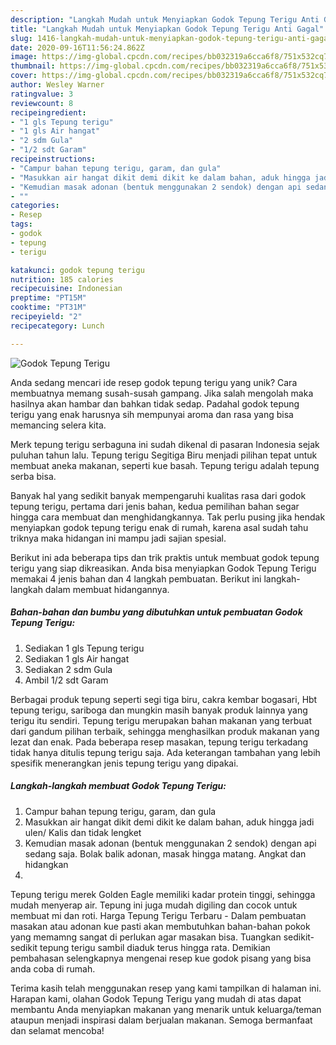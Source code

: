 ```yaml
---
description: "Langkah Mudah untuk Menyiapkan Godok Tepung Terigu Anti Gagal"
title: "Langkah Mudah untuk Menyiapkan Godok Tepung Terigu Anti Gagal"
slug: 1416-langkah-mudah-untuk-menyiapkan-godok-tepung-terigu-anti-gagal
date: 2020-09-16T11:56:24.862Z
image: https://img-global.cpcdn.com/recipes/bb032319a6cca6f8/751x532cq70/godok-tepung-terigu-foto-resep-utama.jpg
thumbnail: https://img-global.cpcdn.com/recipes/bb032319a6cca6f8/751x532cq70/godok-tepung-terigu-foto-resep-utama.jpg
cover: https://img-global.cpcdn.com/recipes/bb032319a6cca6f8/751x532cq70/godok-tepung-terigu-foto-resep-utama.jpg
author: Wesley Warner
ratingvalue: 3
reviewcount: 8
recipeingredient:
- "1 gls Tepung terigu"
- "1 gls Air hangat"
- "2 sdm Gula"
- "1/2 sdt Garam"
recipeinstructions:
- "Campur bahan tepung terigu, garam, dan gula"
- "Masukkan air hangat dikit demi dikit ke dalam bahan, aduk hingga jadi ulen/ Kalis dan tidak lengket"
- "Kemudian masak adonan (bentuk menggunakan 2 sendok) dengan api sedang saja. Bolak balik adonan, masak hingga matang. Angkat dan hidangkan"
- ""
categories:
- Resep
tags:
- godok
- tepung
- terigu

katakunci: godok tepung terigu 
nutrition: 185 calories
recipecuisine: Indonesian
preptime: "PT15M"
cooktime: "PT31M"
recipeyield: "2"
recipecategory: Lunch

---
```



![Godok Tepung Terigu](https://img-global.cpcdn.com/recipes/bb032319a6cca6f8/751x532cq70/godok-tepung-terigu-foto-resep-utama.jpg)

Anda sedang mencari ide resep godok tepung terigu yang unik? Cara membuatnya memang susah-susah gampang. Jika salah mengolah maka hasilnya akan hambar dan bahkan tidak sedap. Padahal godok tepung terigu yang enak harusnya sih mempunyai aroma dan rasa yang bisa memancing selera kita.

Merk tepung terigu serbaguna ini sudah dikenal di pasaran Indonesia sejak puluhan tahun lalu. Tepung terigu Segitiga Biru menjadi pilihan tepat untuk membuat aneka makanan, seperti kue basah. Tepung terigu adalah tepung serba bisa.

Banyak hal yang sedikit banyak mempengaruhi kualitas rasa dari godok tepung terigu, pertama dari jenis bahan, kedua pemilihan bahan segar hingga cara membuat dan menghidangkannya. Tak perlu pusing jika hendak menyiapkan godok tepung terigu enak di rumah, karena asal sudah tahu triknya maka hidangan ini mampu jadi sajian spesial.


Berikut ini ada beberapa tips dan trik praktis untuk membuat godok tepung terigu yang siap dikreasikan. Anda bisa menyiapkan Godok Tepung Terigu memakai 4 jenis bahan dan 4 langkah pembuatan. Berikut ini langkah-langkah dalam membuat hidangannya.

<!--inarticleads1-->

##### Bahan-bahan dan bumbu yang dibutuhkan untuk pembuatan Godok Tepung Terigu:

1. Sediakan 1 gls Tepung terigu
1. Sediakan 1 gls Air hangat
1. Sediakan 2 sdm Gula
1. Ambil 1/2 sdt Garam


Berbagai produk tepung seperti segi tiga biru, cakra kembar bogasari, Hbt tepung terigu, sariboga dan mungkin masih banyak produk lainnya yang terigu itu sendiri. Tepung terigu merupakan bahan makanan yang terbuat dari gandum pilihan terbaik, sehingga menghasilkan produk makanan yang lezat dan enak. Pada beberapa resep masakan, tepung terigu terkadang tidak hanya ditulis tepung terigu saja. Ada keterangan tambahan yang lebih spesifik menerangkan jenis tepung terigu yang dipakai. 

<!--inarticleads2-->

##### Langkah-langkah membuat Godok Tepung Terigu:

1. Campur bahan tepung terigu, garam, dan gula
1. Masukkan air hangat dikit demi dikit ke dalam bahan, aduk hingga jadi ulen/ Kalis dan tidak lengket
1. Kemudian masak adonan (bentuk menggunakan 2 sendok) dengan api sedang saja. Bolak balik adonan, masak hingga matang. Angkat dan hidangkan
1. 


Tepung terigu merek Golden Eagle memiliki kadar protein tinggi, sehingga mudah menyerap air. Tepung ini juga mudah digiling dan cocok untuk membuat mi dan roti. Harga Tepung Terigu Terbaru - Dalam pembuatan masakan atau adonan kue pasti akan membutuhkan bahan-bahan pokok yang memamng sangat di perlukan agar masakan bisa. Tuangkan sedikit-sedikit tepung terigu sambil diaduk terus hingga rata. Demikian pembahasan selengkapnya mengenai resep kue godok pisang yang bisa anda coba di rumah. 

Terima kasih telah menggunakan resep yang kami tampilkan di halaman ini. Harapan kami, olahan Godok Tepung Terigu yang mudah di atas dapat membantu Anda menyiapkan makanan yang menarik untuk keluarga/teman ataupun menjadi inspirasi dalam berjualan makanan. Semoga bermanfaat dan selamat mencoba!
